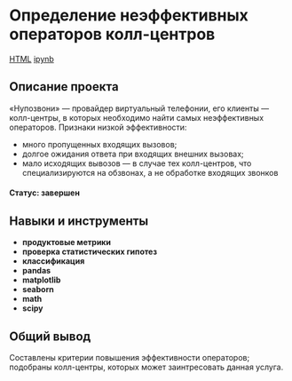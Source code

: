 # Определение неэффективных операторов колл-центров
[HTML](https://github.com/Joker2k79/Portfolio/blob/main/11_graduation_project/final_project.html) [ipynb](https://github.com/Joker2k79/Portfolio/blob/main/11_graduation_project/final_project.ipynb)

## Описание проекта

«Нупозвони» — провайдер виртуальный телефонии, его клиенты — колл-центры, в которых необходимо найти самых неэффективных операторов. Признаки низкой эффективности:
 - много пропущенных входящих вызовов;
 - долгое ожидания ответа при входящих внешних вызовах;
 - мало исходящих вывозов — в случае тех колл-центров, что специализируются на обзвонах, а не обработке входящих звонков
#### Статус: завершен

##

## Навыки и инструменты

- **продуктовые метрики**
- **проверка статистических гипотез**
- **классификация**
- **pandas**
- **matplotlib**
- **seaborn**
- **math**
- **scipy**

##

## Общий вывод
Составлены критерии повышения эффективности операторов; подобраны колл-центры, которых может заинтресовать данная услуга.
